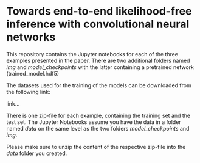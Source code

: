 # Towards end-to-end likelihood-free inference with convolutional neural networks

This repository contains the Jupyter notebooks for each of the three examples presented in the paper. There are two additional
folders named _img_ and _model\_checkpoints_ with the latter containing a pretrained network (trained_model.hdf5)

The datasets used for the training of the models can be downloaded from the following link:

link...

There is one zip-file for each example, containing the training set and the test set. The Jupyter Notebooks assume 
you have the data in a folder named _data_ on the same level as the two folders _model\_checkpoints_ and _img_. 

Please make sure to unzip the content of the respective zip-file into the _data_ folder you created. 


